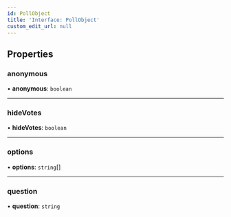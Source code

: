 ```yaml
---
id: PollObject
title: 'Interface: PollObject'
custom_edit_url: null
---
```


## Properties

### anonymous

• **anonymous**: `boolean`

___

### hideVotes

• **hideVotes**: `boolean`

___

### options

• **options**: `string`[]

___

### question

• **question**: `string`


<head>
	<title>React Native UI Kit Interface: PollObject</title>
	<meta name="description" content="Explore Ospi's React Native Poll Object Interface documentation to seamlessly integrate and manage polls within your React Native application."/>
</head>

